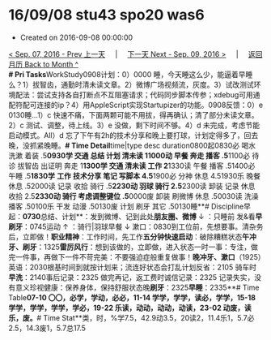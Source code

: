 # 16/09/08 stu43 spo20 was6

* Created on 2016-09-08 00:00:00

[&lt; Sep. 07, 2016 - Prev 上一天](d07.md)     \|     [下一天 Next - Sep. 09, 2016 &gt;](d09.md)     \|     [返回月历 Back to Month ^](index.md)   
**\# Pri Tasks**WorkStudy0908计划：0）0000 睡，今天睡这么少，能逼着早睡么？1）拔智齿，通勤时清未读文章。2）微博广场视频流，灰度。3）试改测试环境配法：尝试支持各自打断点不互阻塞请求；代码同步脚本传参；xdebug可用通配符配可连接的ip？4）用AppleScript实现Startupizer的功能。0908反馈：0）e 0130睡…1）c 快速不痛，下面两颗可能不用拔，得再确认；清了部分未读文章。2）c 测试、调整，待上线。3）e 没做，剩下时间不够。4）d 未完成，考虑节能启动模式。All）d 忘了下午有2h的技术分享和晚上要打球，计划定得多了，回去晚，没抓紧晚睡。**\# Time Detail**time\|type desc duration0800起0830必 喝水 洗漱 着装 .5**0930学 交通 总结 计划 清未读 11000动 早餐 奔走 播客 .5**1100必 待诊 拔智齿 出证明 奔走 1**1300学 交通 清未读 工作 2**1330读 午餐 播客 .51400必 午睡 .5**1830学** **工作** **技术分享 笔记 写脚本 4.5**1900必 分神 休息 4.51930乐 晚餐 休息 .52000读 记录 收拾 骑行 .5**2230动 羽球 骑行 2.5**2300读 卸装 记录 休息 收拾 2.5**2330动 骑行 考虑调整键位 .5**0000废 卸装 刷微博 休息 .50030读 洗澡 播客 .50100乐 干发 动漫 .50130废 计划 刷牙 其它 .50130睡**\# Discipline早起：**0730**总结、计划**：发到微博、记到此处**朋友圈、微博** ↓ ：只睡前 发&看**早刷牙**：0745运动 ↑ ：骑行\|羽球早餐 ↓ 漱口：0830到工位前，先想要事。清杂务后，立即做！**职业精神**：工作时间，先工作**五分钟快速启动**：破除糟糕状态**午冲牙、刷牙**：1325**雷厉风行**：想到该做的，立即做，进入状态一时一事：专注，做完一件事，再做下一件不苛完美：不要强迫症般重复做事！**晚冲牙、漱口**（1925）英语：2030根基时间到就按计划来；流连好状态会打乱计划反省：2105 骑车时**早洗**：2140事后记录：2325 做完再记，返工费时诚信记录：2325 记录失实，没有意义珍视健康：保养身体，保持舒服状态晚**刷牙**：2325**早睡**：2335**\# Time Table**07-10 〇〇，必学，学动，必必，11-14 学学，学学，读必，学学，15-18 学学，学学，学学，学必，19-22 乐读，动动，动动，动读，23-02 动废，读乐，废。**\# Time Stat**类，时，%学7.5，42.9动3.5，20读2，11.4乐1，5.7必2.5，14.3废1，5.7总17.5


